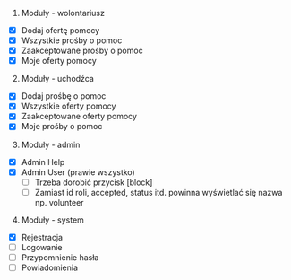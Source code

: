 1. Moduły - wolontariusz

- [x] Dodaj ofertę pomocy
- [x] Wszystkie prośby o pomoc
- [x] Zaakceptowane prośby o pomoc
- [x] Moje oferty pomocy

2. Moduły - uchodźca

- [x] Dodaj prośbę o pomoc
- [x] Wszystkie oferty pomocy
- [x] Zaakceptowane oferty pomocy
- [x] Moje prośby o pomoc

3. Moduły - admin

- [x] Admin Help
- [x] Admin User (prawie wszystko)
  - [ ] Trzeba dorobić przycisk [block]
  - [ ] Zamiast id roli, accepted, status itd. powinna wyświetlać się nazwa np. volunteer

4. Moduły - system

- [x] Rejestracja
- [ ] Logowanie
- [ ] Przypomnienie hasła
- [ ] Powiadomienia
